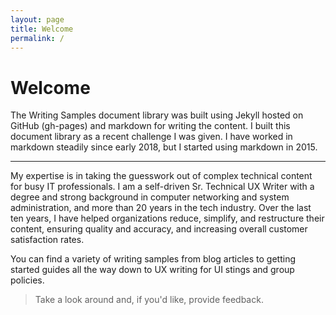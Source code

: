 ```yaml
---
layout: page
title: Welcome
permalink: /
---
```


# Welcome

The Writing Samples document library was built using Jekyll hosted on GitHub (gh-pages) and markdown for writing the content. I built this document library as a recent challenge I was given.  I have worked in markdown steadily since early 2018, but I started using markdown in 2015. 

<hr />

My expertise is in taking the guesswork out of complex technical content for busy IT professionals. I am a self-driven Sr. Technical UX Writer with a degree and strong background in computer networking and system administration, and more than 20 years in the tech industry. Over the last ten years, I have helped organizations reduce, simplify, and restructure their content, ensuring quality and accuracy, and increasing overall customer satisfaction rates.

You can find a variety of writing samples from blog articles to getting started guides all the way down to UX writing for UI stings and group policies. 

>Take a look around and, if you'd like, provide feedback.